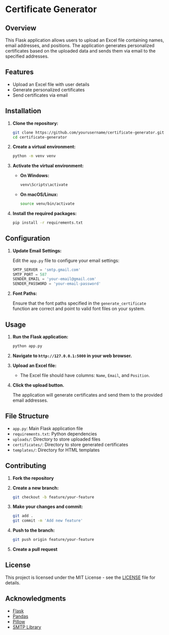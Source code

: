 # Certificate Generator

## Overview

This Flask application allows users to upload an Excel file containing names, email addresses, and positions. The application generates personalized certificates based on the uploaded data and sends them via email to the specified addresses.

## Features

- Upload an Excel file with user details
- Generate personalized certificates
- Send certificates via email

## Installation

1. **Clone the repository:**

    ```bash
    git clone https://github.com/yourusername/certificate-generator.git
    cd certificate-generator
    ```

2. **Create a virtual environment:**

    ```bash
    python -m venv venv
    ```

3. **Activate the virtual environment:**

    - **On Windows:**

        ```bash
        venv\Scripts\activate
        ```

    - **On macOS/Linux:**

        ```bash
        source venv/bin/activate
        ```

4. **Install the required packages:**

    ```bash
    pip install -r requirements.txt
    ```

## Configuration

1. **Update Email Settings:**

    Edit the `app.py` file to configure your email settings:

    ```python
    SMTP_SERVER = 'smtp.gmail.com'
    SMTP_PORT = 587
    SENDER_EMAIL = 'your-email@gmail.com'
    SENDER_PASSWORD = 'your-email-password'
    ```

2. **Font Paths:**

    Ensure that the font paths specified in the `generate_certificate` function are correct and point to valid font files on your system.

## Usage

1. **Run the Flask application:**

    ```bash
    python app.py
    ```

2. **Navigate to `http://127.0.0.1:5000` in your web browser.**

3. **Upload an Excel file:**

    - The Excel file should have columns: `Name`, `Email`, and `Position`.

4. **Click the upload button.**

    The application will generate certificates and send them to the provided email addresses.

## File Structure

- `app.py`: Main Flask application file
- `requirements.txt`: Python dependencies
- `uploads/`: Directory to store uploaded files
- `certificates/`: Directory to store generated certificates
- `templates/`: Directory for HTML templates

## Contributing

1. **Fork the repository**
2. **Create a new branch:**

    ```bash
    git checkout -b feature/your-feature
    ```

3. **Make your changes and commit:**

    ```bash
    git add .
    git commit -m 'Add new feature'
    ```

4. **Push to the branch:**

    ```bash
    git push origin feature/your-feature
    ```

5. **Create a pull request**

## License

This project is licensed under the MIT License - see the [LICENSE](LICENSE) file for details.

## Acknowledgments

- [Flask](https://flask.palletsprojects.com/)
- [Pandas](https://pandas.pydata.org/)
- [Pillow](https://pillow.readthedocs.io/en/stable/)
- [SMTP Library](https://docs.python.org/3/library/smtplib.html)

